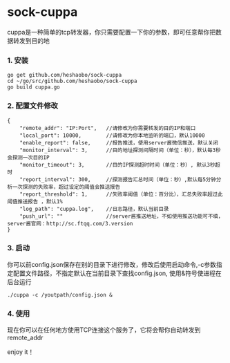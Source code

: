# sock-cuppa

cuppa是一种简单的tcp转发器，你只需要配置一下你的参数，即可任意帮你把数据转发到目的地

### 1. 安装

```
go get github.com/heshaobo/sock-cuppa
cd ~/go/src/github.com/heshaobo/sock-cuppa
go build cuppa.go
```

### 2. 配置文件修改

```
{
    "remote_addr": "IP:Port",   //请修改为你需要转发的目的IP和端口
    "local_port": 10000,        //请修改为你本地监听的端口，默认10000
    "enable_report": false,     //报告推送，使用server酱微信推送，默认关闭
    "monitor_interval": 3,      //目的地址探测间隔时间（单位：秒），默认每3秒会探测一次目的IP
    "monitor_timeout": 3,       //目的IP探测超时时间（单位：秒）, 默认3秒超时
    "report_interval": 300,     //探测报告汇总时间（单位：秒）,默认每5分钟分析一次探测的失败率，超过设定的阈值会推送报告
    "report_threshold": 1,      //失败率阈值（单位：百分比），汇总失败率超过此阈值推送报告 ，默认1%
    "log_path": "cuppa.log",    //日志路径，默认当前目录
    "push_url": ""              //server酱推送地址，不如使用推送功能可不填，server酱官网：http://sc.ftqq.com/3.version
}
```

### 3. 启动
你可以前config.json保存在别的目录下进行修改，修改后使用启动命令,-c参数指定配置文件路径，不指定默认在当前目录下查找config.json, 使用&符号使进程在后台运行
```
./cuppa -c /youtpath/config.json &
```

### 4. 使用
现在你可以在任何地方使用TCP连接这个服务了，它将会帮你自动转发到remote_addr

enjoy it！
